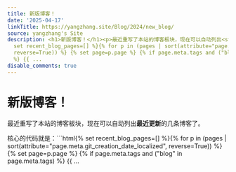 ```yaml
---
title: 新版博客！
date: '2025-04-17'
linkTitle: https://yangzhang.site/Blog/2024/new_blog/
source: yangzhang's Site
description: <h1>新版博客！</h1><p>最近重写了本站的博客板块，现在可以自动列出<strong>最近更新</strong>的几条博客了。</p><p>核心的代码就是：```html{%
  set recent_blog_pages=[] %}{% for p in (pages | sort(attribute="page.meta.git_creation_date_localized",
  reverse=True)) %} {% set page=p.page %} {% if page.meta.tags and ("blog" in page.meta.tags)
  %} {{ ...
disable_comments: true
---
```

<h1>新版博客！</h1><p>最近重写了本站的博客板块，现在可以自动列出<strong>最近更新</strong>的几条博客了。</p><p>核心的代码就是：```html{% set recent_blog_pages=[] %}{% for p in (pages | sort(attribute="page.meta.git_creation_date_localized", reverse=True)) %} {% set page=p.page %} {% if page.meta.tags and ("blog" in page.meta.tags) %} {{ ...